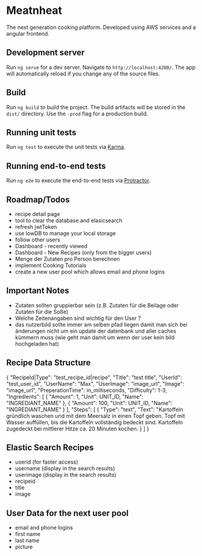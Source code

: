 # Meatnheat

The next generation cooking platform. Developed using AWS services and a angular frontend.

## Development server

Run `ng serve` for a dev server. Navigate to `http://localhost:4200/`. The app will automatically reload if you change any of the source files.

## Build

Run `ng build` to build the project. The build artifacts will be stored in the `dist/` directory. Use the `-prod` flag for a production build.

## Running unit tests

Run `ng test` to execute the unit tests via [Karma](https://karma-runner.github.io).

## Running end-to-end tests

Run `ng e2e` to execute the end-to-end tests via [Protractor](http://www.protractortest.org/).

## Roadmap/Todos
- recipe detail page
- tool to clear the database and elasicsearch 
- refresh jwtToken
- use lowDB to manage your local storage
- follow other users
- Dashboard - recently viewed
- Dashboard - New Recipes (only from the bigger users)
- Menge der Zutaten pro Person berechnen
- implement Cooking Tutorials
- create a new user pool which allows email and phone logins

## Important Notes
- Zutaten sollten gruppierbar sein (z.B. Zutaten für die Beilage oder Zutaten für die Soße)
- Welche Zeitenangaben sind wichtig für den User ?
- das nutzerbild sollte immer am selben pfad liegen damit man sich bei änderungen nicht um ein update der datenbank und aller caches kümmern muss
(wie geht man damit um wenn der user kein bild hochgeladen hat)


## Recipe Data Structure
{
  "RecipeId|Type": "test_recipe_id|recipe",
  "Title": "test title",
  "UserId": "test_user_id",
  "UserName":  "Max",
  "UserImage": "image_url",
  "Image": "image_url",
  "PreperationTime": in_milliseconds,
  "Difficulty": 1-3,
  "Ingredients": [
      {
          "Amount": 1,
          "Unit": UNIT_ID,
          "Name": "INGREDIANT_NAME"
      },
      {
          "Amount": 100,
          "Unit": UNIT_ID,
          "Name": "INGREDIANT_NAME"
      }
  ],
  "Steps": [
      {
          "Type": "text",
          "Text": "Kartoffeln gründlich waschen und mit dem Meersalz in einen Topf geben. Topf mit Wasser auffüllen, bis die Kartoffeln vollständig bedeckt sind. Kartoffeln zugedeckt bei mittlerer Hitze ca. 20 Minuten kochen.
      }
  ]
}

## Elastic Search Recipes
- userid (for faster access)
- username (display in the search results)
- userimage (display in the search results)
- recipeid
- title
- image

## User Data for the next user pool

- email and phone logins
- first name
- last name
- picture